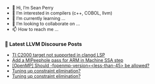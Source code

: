 - 👋 Hi, I’m Sean Perry
- 👀 I’m interested in compilers (c++, COBOL, llvm)
- 🌱 I’m currently learning ...
- 💞️ I’m looking to collaborate on ...
- 📫 How to reach me ...

<!---
s66perry/s66perry is a ✨ special ✨ repository because its `README.md` (this file) appears on your GitHub profile.
You can click the Preview link to take a look at your changes.
--->
### 📕 Latest LLVM Discourse Posts

<!-- DISCOURSE-LLVM:START -->
- [TI C2000 target not supported in clangd LSP](https://discourse.llvm.org/t/ti-c2000-target-not-supported-in-clangd-lsp/83015#post_10)
- [Add a MIPeephole pass for ARM in Machine SSA step](https://discourse.llvm.org/t/add-a-mipeephole-pass-for-arm-in-machine-ssa-step/83237#post_3)
- [[OpenMP] Should -fopenmp-version=&lt;less-than-45&gt; be allowed?](https://discourse.llvm.org/t/openmp-should-fopenmp-version-less-than-45-be-allowed/83257#post_2)
- [Tuning up constraint elimination?](https://discourse.llvm.org/t/tuning-up-constraint-elimination/83213#post_8)
- [Tuning up constraint elimination?](https://discourse.llvm.org/t/tuning-up-constraint-elimination/83213#post_7)
<!-- DISCOURSE-LLVM:END -->
